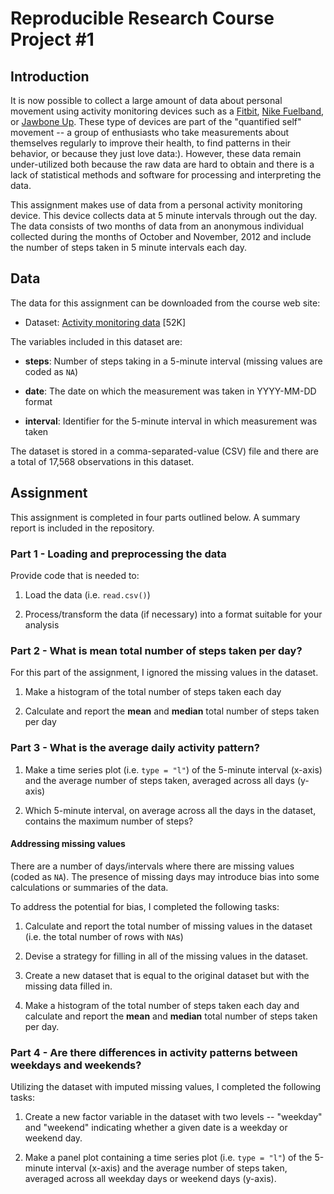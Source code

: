 # Reproducible Research Course Project #1

## Introduction

It is now possible to collect a large amount of data about personal
movement using activity monitoring devices such as a
[Fitbit](http://www.fitbit.com), [Nike
Fuelband](http://www.nike.com/us/en_us/c/nikeplus-fuelband), or
[Jawbone Up](https://jawbone.com/up). These type of devices are part of
the "quantified self" movement -- a group of enthusiasts who take
measurements about themselves regularly to improve their health, to
find patterns in their behavior, or because they just love data:). However, 
these data remain under-utilized both because the raw data are hard to
obtain and there is a lack of statistical methods and software for
processing and interpreting the data.

This assignment makes use of data from a personal activity monitoring
device. This device collects data at 5 minute intervals through out the
day. The data consists of two months of data from an anonymous
individual collected during the months of October and November, 2012
and include the number of steps taken in 5 minute intervals each day.

## Data

The data for this assignment can be downloaded from the course web
site:

* Dataset: [Activity monitoring data](https://d396qusza40orc.cloudfront.net/repdata%2Fdata%2Factivity.zip) [52K]

The variables included in this dataset are:

* **steps**: Number of steps taking in a 5-minute interval (missing
    values are coded as `NA`)

* **date**: The date on which the measurement was taken in YYYY-MM-DD
    format

* **interval**: Identifier for the 5-minute interval in which
    measurement was taken




The dataset is stored in a comma-separated-value (CSV) file and there
are a total of 17,568 observations in this
dataset.


## Assignment

This assignment is completed in four parts outlined below. A summary report is included in the repository.


### Part 1 - Loading and preprocessing the data

Provide code that is needed to:

1. Load the data (i.e. `read.csv()`)

2. Process/transform the data (if necessary) into a format suitable for your analysis


### Part 2 - What is mean total number of steps taken per day?

For this part of the assignment, I ignored the missing values in the dataset. 

1. Make a histogram of the total number of steps taken each day

2. Calculate and report the **mean** and **median** total number of steps taken per day


### Part 3 - What is the average daily activity pattern?

1. Make a time series plot (i.e. `type = "l"`) of the 5-minute interval (x-axis) and the average number of steps taken, averaged across all days (y-axis)

2. Which 5-minute interval, on average across all the days in the dataset, contains the maximum number of steps?


#### Addressing missing values

There are a number of days/intervals where there are missing
values (coded as `NA`). The presence of missing days may introduce
bias into some calculations or summaries of the data.

To address the potential for bias, I completed the following tasks:

1. Calculate and report the total number of missing values in the dataset (i.e. the total number of rows with `NA`s)

2. Devise a strategy for filling in all of the missing values in the dataset. 

3. Create a new dataset that is equal to the original dataset but with the missing data filled in.

4. Make a histogram of the total number of steps taken each day and calculate and report the **mean** and **median** total number of steps taken per day. 

### Part 4 - Are there differences in activity patterns between weekdays and weekends?

Utilizing the dataset with imputed missing values, I completed the following tasks: 

1. Create a new factor variable in the dataset with two levels -- "weekday" and "weekend" indicating whether a given date is a weekday or weekend day.

1. Make a panel plot containing a time series plot (i.e. `type = "l"`) of the 5-minute interval (x-axis) and the average number of steps taken, averaged across all weekday days or weekend days (y-axis). 


